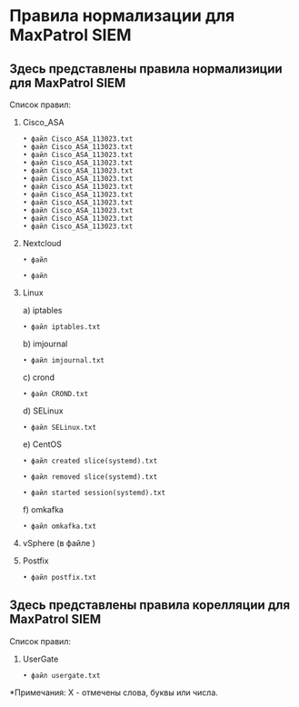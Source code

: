 # Правила нормализации для MaxPatrol SIEM  
 ## Здесь представлены правила нормализиции для MaxPatrol SIEM  
  Список правил:
1) Cisco_ASA

       • файл Cisco_ASA_113023.txt
       • файл Cisco_ASA_113023.txt
       • файл Cisco_ASA_113023.txt
       • файл Cisco_ASA_113023.txt
       • файл Cisco_ASA_113023.txt
       • файл Cisco_ASA_113023.txt
       • файл Cisco_ASA_113023.txt
       • файл Cisco_ASA_113023.txt
       • файл Cisco_ASA_113023.txt
       • файл Cisco_ASA_113023.txt
       • файл Cisco_ASA_113023.txt
       • файл Cisco_ASA_113023.txt
         
4) Nextcloud 
       
       • файл
       
       • файл  

4) Linux

     a) iptables 
     
       • файл iptables.txt
     
     b) imjournal 
     
       • файл imjournal.txt
     
     c) crond 
       
       • файл CROND.txt
     
     d) SELinux 
        
       • файл SELinux.txt
     
     e) CentOS
      
       • файл created slice(systemd).txt
      
       • файл removed slice(systemd).txt
       
       • файл started session(systemd).txt
      f) omkafka
       
       • файл omkafka.txt
      
     
4) vSphere (в файле )    
5) Postfix

       • файл postfix.txt  
       
## Здесь представлены правила корелляции для MaxPatrol SIEM  
  Список правил:
1) UserGate 
       
       • файл usergate.txt

*Примечания: 
X - отмечены слова, буквы или числа.
